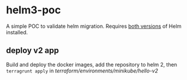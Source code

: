 # helm3-poc
A simple POC to validate helm migration.
Requires [both versions](https://medium.com/@Joachim8675309/install-helm3-helm2-on-macos-d65f61509799) of Helm installed.

## deploy v2 app
Build and deploy the docker images, add the repository to helm 2, then `terragrunt apply` in _terraform/environments/minikube/hello-v2_
